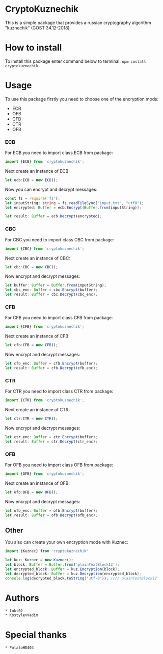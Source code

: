 <h1>CryptoKuznechik</h1>

This is a simple package that provides a russian cryptography algorithm "kuznechik" (GOST 34.12-2018)

# How to install
To install this package enter command below to terminal:
    `npm install cryptokuznechik`

# Usage
To use this package firstly you need to choose one of the encryption mods:
* ECB
* OFB
* CFB
* CTR
* OFB


### ECB
For ECB you need to import class ECB from package:
```typescript
import {ECB} from 'cryptokuznechik';
```
 

Next create an instance of ECB:
```typescript
let ecb:ECB = new ECB();
```



Now you can encrypt and decrypt messages:
```typescript
const fs = require('fs');
let inputString: string = fs.readFileSync("input.txt", "utf8");
let encrypted: Buffer = ecb.Encrypt(Buffer.from(inputString));

let result: Buffer = ecb.Decrypt(encrypted);
```

### CBC
For CBC you need to import class CBC from package:
```typescript
import {CBC} from 'cryptokuznechik';
```
 

Next create an instance of CBC:
```typescript
let cbc:CBC = new CBC();
```



Now encrypt and decrypt messages:
```typescript
let buffer: Buffer = Buffer.from(inputString);
let cbc_enc: Buffer = cbc.Encrypt(buffer);
let result: Buffer = cbc.Decrypt(cbc_enc);
```

### CFB
For CFB you need to import class CFB from package:
```typescript
import {CFB} from 'cryptokuznechik';
```
 

Next create an instance of CFB:
```typescript
let cfb:CFB = new CFB();
```



Now encrypt and decrypt messages:
```typescript
let cfb_enc: Buffer = cfb.Encrypt(buffer);
let result: Buffer = cfb.Decrypt(cfb_enc);
```

### CTR
For CTR you need to import class CTR from package:
```typescript
import {CTR} from 'cryptokuznechik';
```
 

Next create an instance of CTR:
```typescript
let ctr:CTR = new CTR();
```



Now encrypt and decrypt messages:
```typescript
let ctr_enc: Buffer = ctr.Encrypt(buffer);
let result: Buffer = ctr.Decrypt(ctr_enc);
```


### OFB
For OFB you need to import class OFB from package:
```typescript
import {OFB} from 'cryptokuznechik';
```
 

Next create an instance of OFB:
```typescript
let ofb:OFB = new OFB();
```



Now encrypt and decrypt messages:
```typescript
let ofb_enc: Buffer = ofb.Encrypt(buffer);
let result: Buffer = ofb.Decrypt(ofb_enc);
```

## Other
You also can create your own encryption mode with Kuznec:
```typescript
import {Kuznec} from 'cryptokuznechik'

let kuz: Kuznec = new Kuznec();
let block: Buffer = Buffer.from('plainTextBlock12');
let encrypted_block: Buffer = kuz.Encryption(block);
let decrypted_block: Buffer = kuz.Decryption(encrypted_block);
console.log(decrypted_block.toString('utf-8')); //// plainTextBlock12

```

# Authors
    * lokt02
    * KostylevVadim

# Special thanks
    * PotatoHD404
